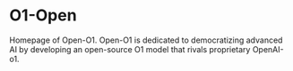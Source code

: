 # O1-Open
Homepage of Open-O1. Open-O1 is dedicated to democratizing advanced AI by developing an open-source O1 model that rivals proprietary OpenAI-o1.
